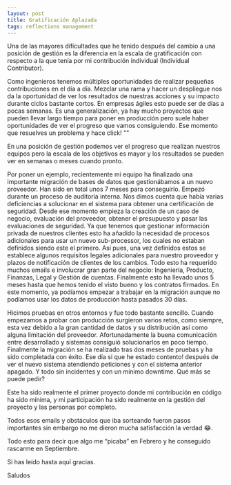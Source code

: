 ```yaml
---
layout: post
title: Gratificación Aplazada
tags: reflections management
---
```


Una de las mayores difícultades que he tenido después del cambio a una posición de gestión es la diferencia en la escala de gratificación con respecto a la que tenía por mi contribución individual (Individual Contributor).

Como ingenieros tenemos múltiples oportunidades de realizar pequeñas contribuciones en el día a día. Mezclar una rama y hacer un despliegue nos da la oportunidad de ver los resultados de nuestras acciones y su impacto durante ciclos bastante cortos. En empresas ágiles esto puede ser de días a pocas semanas.
Es una generalización, ya hay mucho proyectos que pueden llevar largo tiempo para poner en producción pero suele haber oportunidades de ver el progreso que vamos consiguiendo. Ese momento que resuelves un problema y hace click! "<!-- -**-END-**- -->"

En una posición de gestión podemos ver el  progreso que realizan nuestros equipos pero la escala de los objetivos es mayor y los resultados se pueden ver en semanas o meses cuando pronto.

Por poner un ejemplo, recientemente mi equipo ha finalizado una importante migración de bases de datos que gestionábamos a un nuevo proveedor. Han sido en total unos 7 meses para conseguirlo. Empezó durante un proceso de auditoría interna. Nos dimos cuenta que había varias deficiencias a solucionar en el sistema para obtener una certificación de seguridad.
Desde ese momento empieza la creación de un caso de negocio, evaluación del proveedor, obtener el presupuesto y pasar las evaluaciones de seguridad. Ya que tenemos que gestionar información privada de nuestros clientes esto ha añadido la necesidad de procesos adicionales para usar un nuevo sub-processor, los cuales no estaban definidos siendo este el primero.
Así pues, una vez definidos estos se establece algunos requisitos legales adicionales para nuestro proveedor y plazos de notificación de clientes de los cambios.
Todo esto ha requerido muchos emails e involucrar gran parte del negocio: Ingeniería, Producto, Finanzas, Legal y Gestión de cuentas.
Finalmente esto ha llevado unos 5 meses hasta que hemos tenido el visto bueno y los contratos firmados. En este momento, ya podíamos empezar a trabajar en la migración aunque no podíamos usar los datos de producción hasta pasados 30 días.

Hicimos pruebas en otros entornos y fue todo bastante sencillo.
Cuando empezamos a probar con  producción surgieron varios retos, como siempre, esta vez debido a la gran cantidad de datos y su distribución así como alguna limitación del proveedor. Afortunadamente la buena comunicación entre desarrollado y sistemas consiguió solucionarlos en poco tiempo.
Finalmente la migración se ha realizado tras dos meses de pruebas y ha sido completada con éxito.
Ese día si que he estado contento! después de ver el nuevo sistema atendiendo peticiones y con el sistema anterior apagado. Y todo sin incidentes y con un mínimo downtime. Qué más se puede pedir?

Este ha sido realmente el primer proyecto donde mi contribución en código ha sido mínima, y mi participación ha sido realmente en la gestión del proyecto y las personas por completo.

Todos esos emails y obstáculos que iba sorteando fueron pasos importantes sin embargo no me dieron mucha satisfacción la verdad 😂.

Todo esto para decir que algo me “picaba” en Febrero y he conseguido rascarme en Septiembre.

Si has leído hasta aquí gracias.

Saludos
